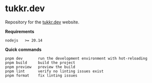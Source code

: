 # tukkr.dev

Repository for the [tukkr.dev](https://tukkr.dev) website.

**Requirements**

```
nodejs   >= 20.14
```

**Quick commands**

```
pnpm dev       run the development environment with hot-reloading
pnpm build     build the project
pnpm preview   preview the build
pnpm lint      verify no linting issues exist
pnpm format    fix linting issues
```
